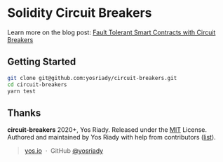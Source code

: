 # Solidity Circuit Breakers

Learn more on the blog post: [Fault Tolerant Smart Contracts with Circuit Breakers](https://yos.io/2020/07/25/fault-tolerant-smart-contracts/)

## Getting Started

```bash
git clone git@github.com:yosriady/circuit-breakers.git
cd circuit-breakers
yarn test
```

## Thanks

**circuit-breakers** 2020+, Yos Riady. Released under the [MIT] License.<br>
Authored and maintained by Yos Riady with help from contributors ([list][contributors]).

> [yos.io](http://yos.io) &nbsp;&middot;&nbsp;
> GitHub [@yosriady](https://github.com/yosriady)

[MIT]: http://mit-license.org/
[contributors]: http://github.com/yosriady/circuit-breakers/contributors
